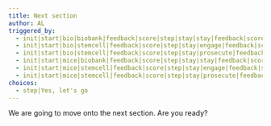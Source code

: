 ```yaml
---
title: Next section
author: AL
triggered_by:
  - init|start|bio|biobank|feedback|score|step|stay|stay|feedback|score
  - init|start|bio|stemcell|feedback|score|step|stay|engage|feedback|score
  - init|start|bio|stemcell|feedback|score|step|stay|prosecute|feedback|score
  - init|start|mice|biobank|feedback|score|step|stay|stay|feedback|score
  - init|start|mice|stemcell|feedback|score|step|stay|engage|feedback|score
  - init|start|mice|stemcell|feedback|score|step|stay|prosecute|feedback|score
choices:
  - step|Yes, let's go
---
```


We are going to move onto the next section. Are you ready?
